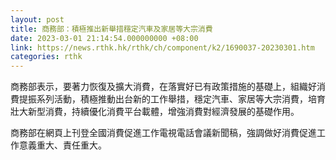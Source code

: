 ```yaml
---
layout: post
title: 商務部：積極推出新舉措穩定汽車及家居等大宗消費
date: 2023-03-01 21:14:54.000000000 +08:00
link: https://news.rthk.hk/rthk/ch/component/k2/1690037-20230301.htm
categories: rthk
---
```


商務部表示，要著力恢復及擴大消費，在落實好已有政策措施的基礎上，組織好消費提振系列活動，積極推動出台新的工作舉措，穩定汽車、家居等大宗消費，培育壯大新型消費，持續優化消費平台載體，增強消費對經濟發展的基礎作用。

商務部在網頁上刊登全國消費促進工作電視電話會議新聞稿，強調做好消費促進工作意義重大、責任重大。
